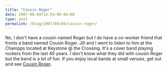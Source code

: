 ```yaml
---
title: "Cousin Roger"
date: 2007-08-04T14:54:00-04:00
type: post
permalink: /blog/2007/08/04/cousin-roger/
---
```

No, I don't have a cousin named Roger but I do have a co-worker friend that fronts a band named Cousin Roger. Jill and I went to listen to him at the Champps located at Keystone @ the Crossing. It's a cover band playing rockers from the last 40 years. I don't know what they did with cousin Roger but the band is a lot of fun. If you enjoy local bands at small venues, get out and see [Cousin Roger](https://www.cousinroger.com/).